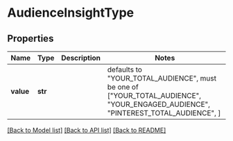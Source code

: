 # AudienceInsightType


## Properties
Name | Type | Description | Notes
------------ | ------------- | ------------- | -------------
**value** | **str** |  | defaults to "YOUR_TOTAL_AUDIENCE",  must be one of ["YOUR_TOTAL_AUDIENCE", "YOUR_ENGAGED_AUDIENCE", "PINTEREST_TOTAL_AUDIENCE", ]

[[Back to Model list]](../README.md#documentation-for-models) [[Back to API list]](../README.md#documentation-for-api-endpoints) [[Back to README]](../README.md)


